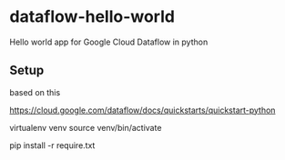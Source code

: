 # dataflow-hello-world
Hello world app for Google Cloud Dataflow in python


Setup
-----

based on this

https://cloud.google.com/dataflow/docs/quickstarts/quickstart-python

virtualenv venv
source venv/bin/activate

pip install -r require.txt

